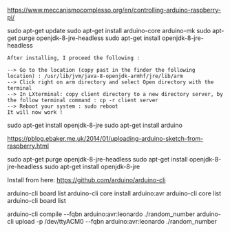 https://www.meccanismocomplesso.org/en/controlling-arduino-raspberry-pi/




sudo apt-get update
sudo apt-get install arduino-core arduino-mk
sudo apt-get purge openjdk-8-jre-headless
sudo apt-get install openjdk-8-jre-headless

    After installing, I proceed the following :

    --> Go to the location (copy past in the finder the following location) : /usr/lib/jvm/java-8-openjdk-armhf/jre/lib/arm
    --> Click right on arm directory and select Open directory with the terminal
    --> In LXterminal: copy client directory to a new directory server, by the follow terminal command : cp -r client server
    --> Reboot your system : sudo reboot
    It will now work !

sudo apt-get install openjdk-8-jre
sudo apt-get install arduino



https://pblog.ebaker.me.uk/2014/01/uploading-arduino-sketch-from-raspberry.html




sudo apt-get purge openjdk-8-jre-headless
sudo apt-get install openjdk-8-jre-headless
sudo apt-get install openjdk-8-jre



Install from here:
https://github.com/arduino/arduino-cli


arduino-cli board list
arduino-cli core install arduino:avr
arduino-cli core list
arduino-cli board list


arduino-cli compile --fqbn arduino:avr:leonardo ./random_number
arduino-cli upload -p /dev/ttyACM0 --fqbn arduino:avr:leonardo ./random_number